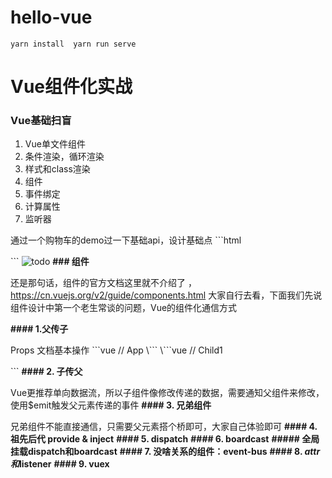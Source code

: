 # hello-vue
```
yarn install  yarn run serve
```
# Vue组件化实战
### Vue基础扫盲
1. Vue单文件组件
2. 条件渲染，循环渲染
3. 样式和class渲染
4. 组件
5. 事件绑定
6. 计算属性
7. 监听器

通过一个购物车的demo过一下基础api，设计基础点
\```html
<template>
  <div id="app">
    <h1>{{title}}</h1>
    <div>
        <input type="text" v-model="value">
        <button @click="add()">添加</button>
        <button @click="clear()">清空</button>
    </div>
    <div>
       <ul>
        <li v-for="todo in todos" :key="todo.title" :class="{done:todo.done}">
            <input type="checkbox" v-model="todo.done">
            {{todo.title}}
        </li>
    </ul>
    </div>
    <div>{{active}}/{{all}}</div>
  </div>
</template>

<script>
export default {
  name: "app",
  data() {
    return {
      title: "我的todo-list",
      value: "",
      todos: []
    };
  },
  mounted() {
    const todos = localStorage.getItem("todos");
    if (todos) {
      this.todos = JSON.parse(todos);
    } else {
      this.todos = [
        { title: "读书", done: false },
        { title: "编程", done: false },
        { title: "思考", done: false }
      ];
    }
  },
  computed: {
      active() {
          return this.todos.filter(v=>!v.done).length;
      },
      all() {
          return this.todos.length;
      }
  },
  watch: {
    todos: {
      deep: true,
      handler(todos){
          window.localStorage.setItem('todos',JSON.stringify(todos));
      }

    }
  },
  methods: {
    clear() {
        this.todos = this.todos.filter( v => !v.done);
    },
    add() {
        if(this.value){
            this.todos.push({
                title:this.value,
                done:false
            })
            this.value = '';
        }
    }
  }
};
</script>
<style>
li.done {
  color: red;
  text-decoration: line-through;
}
</style>
\```
![todo](assets/todo.png)
**### 组件**

还是那句话，组件的官方文档这里就不介绍了 ， <https://cn.vuejs.org/v2/guide/components.html> 大家自行去看，下面我们先说组件设计中第一个老生常谈的问题，Vue的组件化通信方式

**#### 1.父传子**

Props 文档基本操作
\```vue
// App
<template>
  <div id="app">
​    <Child1 :title="title1"></Child1>
  </div>
</template>
<script>
import Child1 from '@/components/Child1'
export default {
  name: "app",
  data(){
​    return {
​      title1:'我是你爸爸'
​    }
  },
  components:{Child1}
}
</script>
\```
\```vue
// Child1
<template>
    <div>
​        <h2>Child2</h2>
        <div>{{title}}</div>
​    </div>
</template>
<script>
export default {
​    props:['title']
}

</script>

\```
**####  2. 子传父**

Vue更推荐单向数据流，所以子组件像修改传递的数据，需要通知父组件来修改，使用$emit触发父元素传递的事件
**####  3. 兄弟组件**

兄弟组件不能直接通信，只需要父元素搭个桥即可，大家自己体验即可
**#### 4. 祖先后代  provide & inject**
**####  5. dispatch**
**####  6. boardcast**
**#####   全局挂载dispatch和boardcast**
**####  7. 没啥关系的组件：event-bus**
**####  8. $attr和$listener**
**####  9. vuex**
